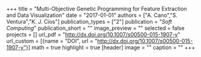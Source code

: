 +++
title = "Multi-Objective Genetic Programming for Feature Extraction and Data Visualization"
date = "2017-01-01"
authors = ["A. Cano","S. Ventura","K. J. Cios"]
publication_types = ["2"]
publication = "_Soft Computing_"
publication_short = ""
image_preview = ""
selected = false
projects = []
url_pdf = "http://dx.doi.org/10.1007/s00500-015-1907-y"
url_custom = [{name = "DOI", url = "http://dx.doi.org/10.1007/s00500-015-1907-y"}]
math = true
highlight = true
[header]
image = ""
caption = ""
+++

